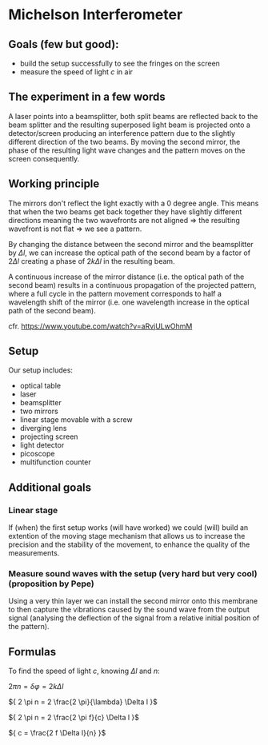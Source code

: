 # Michelson Interferometer

## Goals (few but good):
- build the setup successfully to see the fringes on the screen
- measure the speed of light _c_ in air

## The experiment in a few words
A laser points into a beamsplitter, both split beams are reflected back to the beam splitter and the resulting superposed light beam is projected onto a detector/screen producing an interference pattern due to the slightly different direction of the two beams. By moving the second mirror, the phase of the resulting light wave changes and the pattern moves on the screen consequently.

## Working principle
The mirrors don't reflect the light exactly with a 0 degree angle. This means that when the two beams get back together they have slightly different directions meaning the two wavefronts are not aligned => the resulting wavefront is not flat => we see a pattern.

By changing the distance between the second mirror and the beamsplitter by ${ \Delta l }$, we can increase the optical path of the second beam by a factor of ${ 2 \Delta l }$ creating a phase of ${ 2 k \Delta l }$ in the resulting beam.

A continuous increase of the mirror distance (i.e. the optical path of the second beam) results in a continuous propagation of the projected pattern, where a full cycle in the pattern movement corresponds to half a wavelength shift of the mirror (i.e. one wavelength increase in the optical path of the second beam).

cfr. https://www.youtube.com/watch?v=aRvjULwOhmM

## Setup 
Our setup includes:
- optical table
- laser
- beamsplitter
- two mirrors
- linear stage movable with a screw
- diverging lens
- projecting screen
- light detector
- picoscope 
- multifunction counter

## Additional goals 

### Linear stage
If (when) the first setup works (will have worked) we could (will) build an extention of the moving stage mechanism that allows us to increase the precision and the stability of the movement, to enhance the quality of the measurements.

### Measure sound waves with the setup (very hard but very cool) (proposition by Pepe)
Using a very thin layer we can install the second mirror onto this membrane to then capture the vibrations caused by the sound wave from the output signal (analysing the deflection of the signal from a relative initial position of the pattern).

## Formulas
To find the speed of light _c_, knowing ${ \Delta l }$ and _n_:

${ 2 \pi n = \delta \varphi = 2 k \Delta l }$

${ 2 \pi n = 2 \frac{2 \pi}{\lambda} \Delta l }$

${ 2 \pi n = 2 \frac{2 \pi f}{c} \Delta l }$

${ c = \frac{2 f \Delta l}{n} }$

